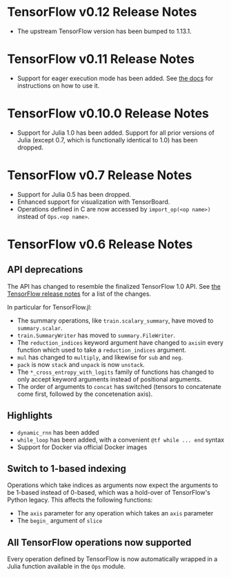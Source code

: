 
TensorFlow v0.12 Release Notes
================================

* The upstream TensorFlow version has been bumped to 1.13.1.


TensorFlow v0.11 Release Notes
==============================

* Support for eager execution mode has been added. See [the docs](http://malmaud.github.io/TensorFlow.jl/latest/eager_mode.html) for instructions on how to use it.


TensorFlow v0.10.0 Release Notes
==============================

* Support for Julia 1.0 has been added. Support for all prior versions of Julia (except 0.7, which is functionally identical to 1.0) has been dropped.

TensorFlow v0.7 Release Notes
=============================

* Support for Julia 0.5 has been dropped.
* Enhanced support for visualization with TensorBoard.
* Operations defined in C are now accessed by `import_op(<op name>)` instead of `Ops.<op name>`.

TensorFlow v0.6 Release Notes
=============================

API deprecations
------------

The API has changed to resemble the finalized TensorFlow 1.0 API. See [the TensorFlow release notes](https://github.com/tensorflow/tensorflow/blob/master/RELEASE.md) for a list of the changes.

In particular for TensorFlow.jl:

* The summary operations, like `train.scalary_summary`, have moved to `summary.scalar`.
* `train.SummaryWriter` has moved to `summary.FileWriter`.
* The `reduction_indices` keyword argument have changed to `axis`in every function which used to take a `reduction_indices` argument.
* `mul` has changed to `multiply`, and likewise for `sub` and `neg`.
* `pack` is now `stack` and `unpack` is now `unstack`.
* The `*_cross_entropy_with_logits` family of functions has changed to only accept keyword arguments instead of positional arguments.
* The order of arguments to `concat` has switched (tensors to concatenate come first, followed by the concetenation axis).


Highlights
----------------

* `dynamic_rnn` has been added
* `while_loop` has been added, with a convenient `@tf while ... end` syntax
* Support for Docker via official Docker images

Switch to 1-based indexing
---------------

Operations which take indices as arguments now expect the arguments to be
1-based instead of 0-based, which was a hold-over of TensorFlow's Python
legacy. This affects the following functions:

* The `axis` parameter for any operation which takes an `axis` parameter
* The `begin_` argument of `slice`

All TensorFlow operations now supported
--------------

Every operation defined by TensorFlow is now automatically wrapped in a
Julia function available in the `Ops` module.
